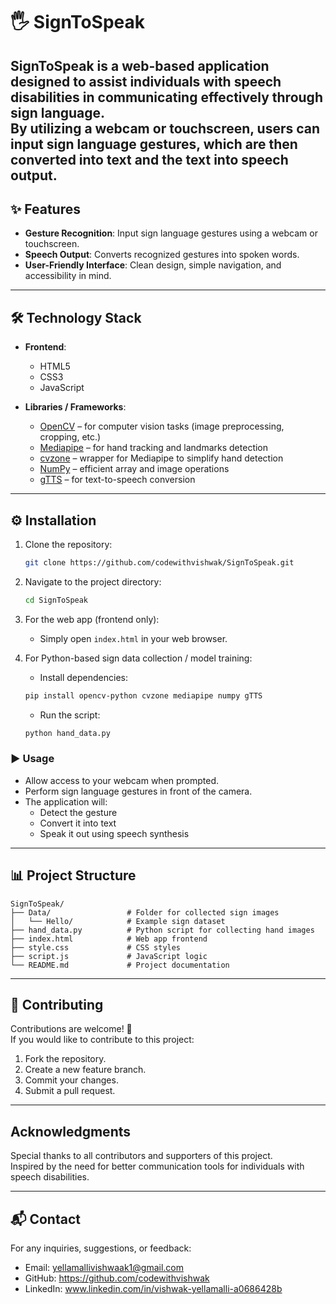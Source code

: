 # 🖐️ SignToSpeak

**SignToSpeak** is a web-based application designed to assist individuals with speech disabilities in communicating effectively through **sign language**.  
By utilizing a webcam or touchscreen, users can input sign language gestures, which are then converted into **text** and the text into **speech output**.
---

## ✨ Features
- **Gesture Recognition**: Input sign language gestures using a webcam or touchscreen.  
- **Speech Output**: Converts recognized gestures into spoken words.  
- **User-Friendly Interface**: Clean design, simple navigation, and accessibility in mind.  

---

## 🛠️ Technology Stack
- **Frontend**:  
  - HTML5  
  - CSS3  
  - JavaScript  

- **Libraries / Frameworks**:  
  - [OpenCV](https://opencv.org/) – for computer vision tasks (image preprocessing, cropping, etc.)  
  - [Mediapipe](https://developers.google.com/mediapipe) – for hand tracking and landmarks detection  
  - [cvzone](https://github.com/cvzone/cvzone) – wrapper for Mediapipe to simplify hand detection  
  - [NumPy](https://numpy.org/) – efficient array and image operations  
  - [gTTS](https://pypi.org/project/gTTS/) – for text-to-speech conversion  

---

## ⚙️ Installation
1. Clone the repository:
   ```bash
   git clone https://github.com/codewithvishwak/SignToSpeak.git
   ```

2. Navigate to the project directory:
   ```bash
   cd SignToSpeak
   ```

3. For the web app (frontend only):
   - Simply open `index.html` in your web browser.

4. For Python-based sign data collection / model training:
   - Install dependencies:
   ```bash
   pip install opencv-python cvzone mediapipe numpy gTTS
   ```

   - Run the script:
   ```bash
   python hand_data.py
   ```

### ▶️ Usage
- Allow access to your webcam when prompted.
- Perform sign language gestures in front of the camera.
- The application will:
  - Detect the gesture
  - Convert it into text
  - Speak it out using speech synthesis

---

## 📊 Project Structure
```
SignToSpeak/
├── Data/                 # Folder for collected sign images
│   └── Hello/            # Example sign dataset
├── hand_data.py          # Python script for collecting hand images
├── index.html            # Web app frontend
├── style.css             # CSS styles
├── script.js             # JavaScript logic
└── README.md             # Project documentation
```

---

## 🤝 Contributing
Contributions are welcome! 🎉  
If you would like to contribute to this project:
1. Fork the repository.
2. Create a new feature branch.
3. Commit your changes.
4. Submit a pull request.

---

## Acknowledgments
Special thanks to all contributors and supporters of this project.  
Inspired by the need for better communication tools for individuals with speech disabilities.

---

## 📬 Contact
For any inquiries, suggestions, or feedback:
- Email: yellamallivishwaak1@gmail.com  
- GitHub: https://github.com/codewithvishwak
- LinkedIn: www.linkedin.com/in/vishwak-yellamalli-a0686428b
